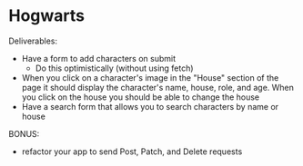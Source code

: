 # Hogwarts

Deliverables:

<!-- - Have an index that lists out each character by showing their image1, their name, and their house -->
<!-- - When you click on their house it should bring up an edit form to change their house
  - Do this optimistically (without using fetch) -->
<!-- - Have 4 sections underneath the list that shows each Hogwarts house (Gryffindor, Slytherin, HufflePuff, Ravenclaw) as well as the image2 for the characters who belong to those houses -->
- Have a form to add characters on submit
  - Do this optimistically (without using fetch)
- When you click on a character's image in the "House" section of the page it should display the character's name, house, role, and age. When you click on the house you should be able to change the house
- Have a search form that allows you to search characters by name or house

BONUS:
- refactor your app to send Post, Patch, and Delete requests
